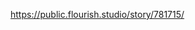 <html lang="en">
<!-- All sources granted use of pictures and consent was ensured -->
 
 
 
 <div class="flourish-embed" data-src="story/781715"><script src="https://public.flourish.studio/resources/embed.js"></script></div>
 
 https://public.flourish.studio/story/781715/
